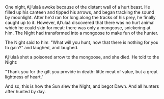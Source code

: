 One night, ǂṴʼulaã awoke because of the distant wail of a hurt beast. He filled up his canteen and tipped his arrows, and began tracking the sound by moonlight. After he'd ran for long along the tracks of his prey, he finally caught up to it. However, ǂṴʼulaã discovered that there was no hurt animal which he could skin for meat: there was only a mongoose, snickering at him. The Night had transformed into a mongoose to make fun of the hunter.

The Night said to him: "What will you hunt, now that there is nothing for you to gain?" and laughed, and laughed.

ǂṴʼulaã shot a poisoned arrow to the mongoose, and she died. He told to the Night:

"Thank you for the gift you provide in death: little meat of value, but a great lightness of heart."

And so, this is how the Sun slew the Night, and begot Dawn. And all hunters after hunted by day.